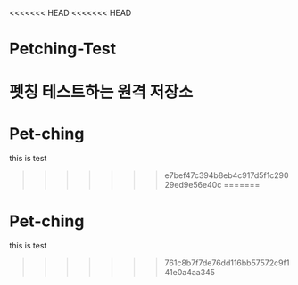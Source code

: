 <<<<<<< HEAD
<<<<<<< HEAD
# Petching-Test
펫칭 테스트하는 원격 저장소
=======
# Pet-ching
this is test
>>>>>>> e7bef47c394b8eb4c917d5f1c29029ed9e56e40c
=======
# Pet-ching
this is test
>>>>>>> 761c8b7f7de76dd116bb57572c9f141e0a4aa345
